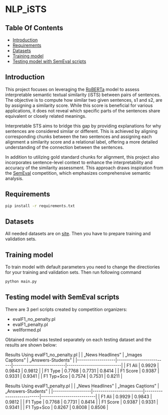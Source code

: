 # NLP_iSTS

## Table Of Contents
-  [Introduction](#introduction)
-  [Requirements](#requirements)
-  [Datasets](#datasets)
-  [Training model](#training-model)
-  [Testing model with SemEval scripts](#testing-model-with-semeval-scripts)



## Introduction
This project focuses on leveraging the [RoBERTa](https://arxiv.org/abs/1907.11692) model to assess interpretable semantic textual similarity (iSTS) between pairs of sentences. The objective is to compute how similar two given sentences, s1 and s2, are by assigning a similarity score. While this score is beneficial for various applications, it does not reveal which specific parts of the sentences share equivalent or closely related meanings.

Interpretable STS aims to bridge this gap by providing explanations for why sentences are considered similar or different. This is achieved by aligning corresponding chunks between the two sentences and assigning each alignment a similarity score and a relational label, offering a more detailed understanding of the connection between the sentences.

In addition to utilizing gold standard chunks for alignment, this project also incorporates sentence-level context to enhance the interpretability and accuracy of the similarity assessment. This approach draws inspiration from the [SemEval](https://alt.qcri.org/semeval2020/) competition, which emphasizes comprehensive semantic analysis.

## Requirements
```bash
pip install -r requirements.txt
```
## Datasets
All needed datasets are on [site](https://alt.qcri.org/semeval2016/task2/).
Then you have to prepare training and validation sets.

## Training model 
To train model with default parameters you need to  change the directiories for your training and validation sets. Then run following command 
```bash
python main.py
```

## Testing model with SemEval scripts
There are 3 perl scripts created by competition organizers:
- evalF1_no_penalty.pl
- evalF1_penalty.pl
- wellformed.pl

Obtained model was tested separately on each testing dataset and the results are shown below:

Results Using evalF1_no_penalty.pl
|                   |     „News Headlines”    |     „Images Captions”    |     „Answers-Students”    |
|-------------------|-------------------------|--------------------------|---------------------------|
|     F1   Ali      |     0.9929              |     0.9843               |     0.9812                |
|     F1   Type     |     0.7768              |     0.7731               |     0.8414                |
|     F1   Score    |     0.9387              |     0.9331               |     0.9341                |
|     F1 Typ+Sco    |     0.7574              |     0.7531               |     0.8211                |

Results Using evalF1_penalty.pl
|                   |     „News Headlines”    |     „Images Captions”    |     „Answers-Students”    |
|-------------------|-------------------------|--------------------------|---------------------------|
|     F1   Ali      |     0.9929              |     0.9843               |     0.9812                |
|     F1   Type     |     0.7768              |     0.7731               |     0.8414                |
|     F1   Score    |     0.9387              |     0.9331               |     0.9341                |
|     F1 Typ+Sco    |     0.8267              |     0.8008               |     0.8506                |




